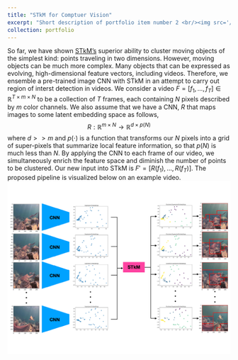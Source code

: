 ```yaml
---
title: "STkM for Comptuer Vision"
excerpt: "Short description of portfolio item number 2 <br/><img src='/images/stkm_pipeline.pdf'>"
collection: portfolio
---
```


So far, we have shown [STkM’s](http://OlgaD400.github.io/files/RTKM.pdf) superior ability to cluster moving objects of the simplest kind: points traveling in two dimensions. However, moving objects can be much more complex. Many objects that can be expressed as evolving, high-dimensional feature vectors, including videos. Therefore, we ensemble a pre-trained image CNN with STkM in an attempt to carry out region of interst detection in videos. 
We consider a video $F = [f_1, \hdots, f_T] \in \mathbb{R}^{T \times m \times N}$ to be a collection of $T$ frames, each containing $N$ pixels described by $m$ color channels. We also assume that we have a CNN, $R$ that maps images to some latent embedding space as follows, 
$$ R: \mathbb{R}^{m \times N} \to \mathbb{R}^{d \times p(N)} $$
where $d >> m$ and $p(\cdot)$ is a function that transforms our $N$ pixels into a grid of super-pixels that summarize local feature information, so that $p(N)$ is much less than $N$.
By applying the CNN to each frame of our video, we simultaneously enrich the feature space and diminish the number of points to be clustered. Our new input into STkM is $F' = [R(f_1), \hdots, R(f_T)]$. The proposed pipeline is visualized below on an example video.<br/><img src='/images/stkm_pipeline.pdf'>
